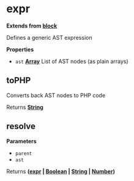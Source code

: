 <!-- Generated by documentation.js. Update this documentation by updating the source code. -->

# expr

**Extends from [block](BLOCK.md)**

Defines a generic AST expression

**Properties**

-   `ast` **[Array](https://developer.mozilla.org/en-US/docs/Web/JavaScript/Reference/Global_Objects/Array)** List of AST nodes (as plain arrays)

## toPHP

Converts back AST nodes to PHP code

Returns **[String](https://developer.mozilla.org/en-US/docs/Web/JavaScript/Reference/Global_Objects/String)** 

## resolve

**Parameters**

-   `parent`  
-   `ast`  

Returns **([expr](#expr) \| [Boolean](https://developer.mozilla.org/en-US/docs/Web/JavaScript/Reference/Global_Objects/Boolean) \| [String](https://developer.mozilla.org/en-US/docs/Web/JavaScript/Reference/Global_Objects/String) \| [Number](https://developer.mozilla.org/en-US/docs/Web/JavaScript/Reference/Global_Objects/Number))** 
